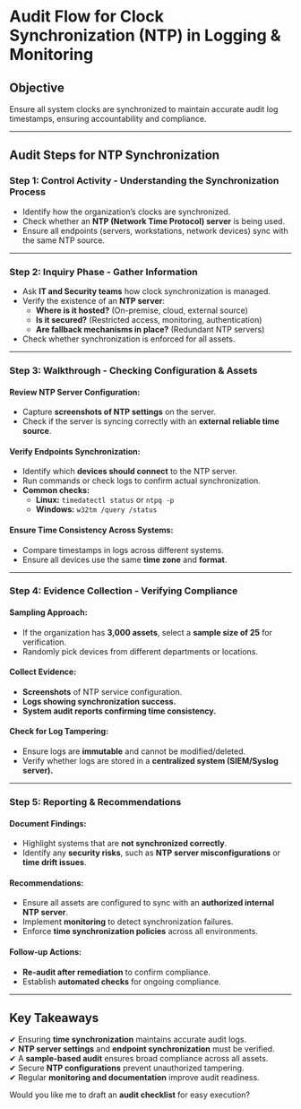 # Audit Flow for Clock Synchronization (NTP) in Logging & Monitoring

## Objective
Ensure all system clocks are synchronized to maintain accurate audit log timestamps, ensuring accountability and compliance.

---

## Audit Steps for NTP Synchronization

### Step 1: Control Activity - Understanding the Synchronization Process
- Identify how the organization’s clocks are synchronized.
- Check whether an **NTP (Network Time Protocol) server** is being used.
- Ensure all endpoints (servers, workstations, network devices) sync with the same NTP source.

---

### Step 2: Inquiry Phase - Gather Information
- Ask **IT and Security teams** how clock synchronization is managed.
- Verify the existence of an **NTP server**:
  - **Where is it hosted?** (On-premise, cloud, external source)
  - **Is it secured?** (Restricted access, monitoring, authentication)
  - **Are fallback mechanisms in place?** (Redundant NTP servers)
- Check whether synchronization is enforced for all assets.

---

### Step 3: Walkthrough - Checking Configuration & Assets
#### Review NTP Server Configuration:
- Capture **screenshots of NTP settings** on the server.
- Check if the server is syncing correctly with an **external reliable time source**.

#### Verify Endpoints Synchronization:
- Identify which **devices should connect** to the NTP server.
- Run commands or check logs to confirm actual synchronization.
- **Common checks:**
  - **Linux:** `timedatectl status` or `ntpq -p`
  - **Windows:** `w32tm /query /status`

#### Ensure Time Consistency Across Systems:
- Compare timestamps in logs across different systems.
- Ensure all devices use the same **time zone** and **format**.

---

### Step 4: Evidence Collection - Verifying Compliance
#### Sampling Approach:
- If the organization has **3,000 assets**, select a **sample size of 25** for verification.
- Randomly pick devices from different departments or locations.

#### Collect Evidence:
- **Screenshots** of NTP service configuration.
- **Logs showing synchronization success.**
- **System audit reports confirming time consistency.**

#### Check for Log Tampering:
- Ensure logs are **immutable** and cannot be modified/deleted.
- Verify whether logs are stored in a **centralized system (SIEM/Syslog server).**

---

### Step 5: Reporting & Recommendations
#### Document Findings:
- Highlight systems that are **not synchronized correctly**.
- Identify any **security risks**, such as **NTP server misconfigurations** or **time drift issues**.

#### Recommendations:
- Ensure all assets are configured to sync with an **authorized internal NTP server**.
- Implement **monitoring** to detect synchronization failures.
- Enforce **time synchronization policies** across all environments.

#### Follow-up Actions:
- **Re-audit after remediation** to confirm compliance.
- Establish **automated checks** for ongoing compliance.

---

## Key Takeaways
✔ Ensuring **time synchronization** maintains accurate audit logs.  
✔ **NTP server settings** and **endpoint synchronization** must be verified.  
✔ A **sample-based audit** ensures broad compliance across all assets.  
✔ Secure **NTP configurations** prevent unauthorized tampering.  
✔ Regular **monitoring and documentation** improve audit readiness.  

Would you like me to draft an **audit checklist** for easy execution?
